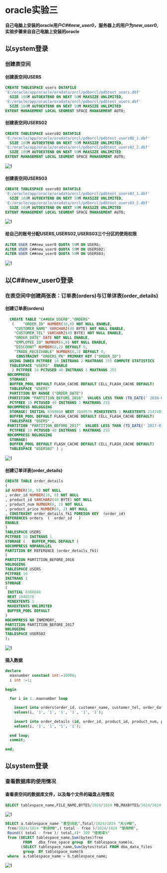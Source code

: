 # oracle实验三
#### 自己电脑上安装的oracle用户*C##new_user0*，服务器上的用户为*new_user0*,实验步骤来自自己电脑上安装的oracle
## 以system登录
### 创建表空间
#### 创建表空间USERS
```sql
CREATE TABLESPACE users DATAFILE 
'E:/oracle/app/oracle/oradata/orcl/pdborcl/pdbtest_users.dbf' 
  SIZE 100M AUTOEXTEND ON NEXT 50M MAXSIZE UNLIMITED, 
'E:/oracle/app/oracle/oradata/orcl/pdborcl/pdbtest_users.dbf'  
  SIZE 100M AUTOEXTEND ON NEXT 50M MAXSIZE UNLIMITED 
EXTENT MANAGEMENT LOCAL SEGMENT SPACE MANAGEMENT AUTO;
```
#### 创建表空间USERS02
```sql
CREATE TABLESPACE users02 DATAFILE 
'E:/oracle/app/oracle/oradata/orcl/pdborcl/pdbtest_users02_1.dbf' 
  SIZE 100M AUTOEXTEND ON NEXT 50M MAXSIZE UNLIMITED, 
'E:/oracle/app/oracle/oradata/orcl/pdborcl/pdbtest_users02_2.dbf'  
  SIZE 100M AUTOEXTEND ON NEXT 50M MAXSIZE UNLIMITED 
EXTENT MANAGEMENT LOCAL SEGMENT SPACE MANAGEMENT AUTO;
```
![1](https://github.com/yujinhongMM/oracle/blob/master/test3/1.png) 
#### 创建表空间USERS03
```sql
CREATE TABLESPACE users03 DATAFILE 
'E:/oracle/app/oracle/oradata/orcl/pdborcl/pdbtest_users03_1.dbf' 
  SIZE 100M AUTOEXTEND ON NEXT 50M MAXSIZE UNLIMITED, 
'E:/oracle/app/oracle/oradata/orcl/pdborcl/pdbtest_users03_2.dbf'  
  SIZE 100M AUTOEXTEND ON NEXT 50M MAXSIZE UNLIMITED 
EXTENT MANAGEMENT LOCAL SEGMENT SPACE MANAGEMENT AUTO;
```
![1](https://github.com/yujinhongMM/oracle/blob/master/test3/2.png) 
#### 给自己的账号分配USERS,USERS02,USERS03三个分区的使用权限
```sql
ALTER USER C##new_user0 QUOTA 50M ON USERS;
ALTER USER C##new_user0 QUOTA 50M ON USERS02;
ALTER USER C##new_user0 QUOTA 50M ON USERS03;
```
![1](https://github.com/yujinhongMM/oracle/blob/master/test3/3.png) 

## 以C##new_user0登录
### 在表空间中创建两张表：订单表(orders)与订单详表(order_details)
#### 创建订单表(orders)
```sql
  CREATE TABLE "C##NEW_USER0"."ORDERS" 
   (	"ORDER_ID" NUMBER(10,0) NOT NULL ENABLE, 
	"CUSTOMER_NAME" VARCHAR2(40 BYTE) NOT NULL ENABLE, 
	"CUSTOMER_TEL" VARCHAR2(40 BYTE) NOT NULL ENABLE, 
	"ORDER_DATE" DATE NOT NULL ENABLE, 
	"EMPLOYEE_ID" NUMBER(6,0) NOT NULL ENABLE, 
	"DISCOUNT" NUMBER(8,2) DEFAULT 0, 
	"TRADE_RECEIVABLE" NUMBER(8,2) DEFAULT 0, 
	 CONSTRAINT "ORDERS_PK" PRIMARY KEY ("ORDER_ID")
  USING INDEX PCTFREE 10 INITRANS 2 MAXTRANS 255 COMPUTE STATISTICS 
  TABLESPACE "USERS"  ENABLE
   ) PCTFREE 10 PCTUSED 40 INITRANS 1 MAXTRANS 255 
 NOCOMPRESS 
  STORAGE(
  BUFFER_POOL DEFAULT FLASH_CACHE DEFAULT CELL_FLASH_CACHE DEFAULT)
  TABLESPACE "USERS" 
  PARTITION BY RANGE ("ORDER_DATE") 
 (PARTITION "PARTITION_BEFORE_2016"  VALUES LESS THAN (TO_DATE(' 2016-01-01 00:00:00', 'SYYYY-MM-DD HH24:MI:SS', 'NLS_CALENDAR=GREGORIAN'))   NO INMEMORY SEGMENT CREATION DEFERRED 
  PCTFREE 10 PCTUSED 40 INITRANS 1 MAXTRANS 255 
 NOCOMPRESS NOLOGGING 
  STORAGE( INITIAL 8388608 NEXT 1048576 MINEXTENTS 1 MAXEXTENTS 2147483645
  BUFFER_POOL DEFAULT FLASH_CACHE DEFAULT CELL_FLASH_CACHE DEFAULT)
  TABLESPACE "USERS" , 
 PARTITION "PARTITION_BEFORE_2017"  VALUES LESS THAN (TO_DATE(' 2017-01-01 00:00:00', 'SYYYY-MM-DD HH24:MI:SS', 'NLS_CALENDAR=GREGORIAN')) SEGMENT CREATION DEFERRED 
  PCTFREE 10 PCTUSED 40 INITRANS 1 MAXTRANS 255 
 NOCOMPRESS NOLOGGING 
  STORAGE(
  BUFFER_POOL DEFAULT FLASH_CACHE DEFAULT CELL_FLASH_CACHE DEFAULT)
  TABLESPACE "USERS02" ) ;
```
![1](https://github.com/yujinhongMM/oracle/blob/master/test3/4.png) 
#### 创建订单详表(order_details)
```sql
CREATE TABLE order_details 
(
id NUMBER(10, 0) NOT NULL 
, order_id NUMBER(10, 0) NOT NULL
, product_id VARCHAR2(40 BYTE) NOT NULL 
, product_num NUMBER(8, 2) NOT NULL 
, product_price NUMBER(8, 2) NOT NULL 
, CONSTRAINT order_details_fk1 FOREIGN KEY  (order_id)
REFERENCES orders  (  order_id   )
ENABLE 
) 
TABLESPACE USERS 
PCTFREE 10 INITRANS 1 
STORAGE (   BUFFER_POOL DEFAULT ) 
NOCOMPRESS NOPARALLEL
PARTITION BY REFERENCE (order_details_fk1)
(
PARTITION PARTITION_BEFORE_2016 
NOLOGGING 
TABLESPACE USERS
PCTFREE 10 
INITRANS 1 
STORAGE 
( 
 INITIAL 8388608 
 NEXT 1048576 
 MINEXTENTS 1 
 MAXEXTENTS UNLIMITED 
 BUFFER_POOL DEFAULT 
) 
NOCOMPRESS NO INMEMORY, 
PARTITION PARTITION_BEFORE_2017 
NOLOGGING 
TABLESPACE USERS02
);
```
![1](https://github.com/yujinhongMM/oracle/blob/master/test3/5.png) 
#### 插入数据
```sql
declare
  maxnumber constant int:=10000;
  i int :=1;
  
begin

  for i in 1..maxnumber loop
  
    insert into orders(order_id, customer_name, customer_tel, order_date, employee_id, discount, trade_receivable)
    values(i, '1', '1', '1', '1', '1', '1');
    
    insert into order_details (id, order_id, product_id, product_num, product_price)
    values(i, '1', '1', '1', '1');
    
  end loop;
  commit;
  
end; 
```
## 以system登录
### 查看数据库的使用情况
#### 查看表空间的数据库文件，以及每个文件的磁盘占用情况
```sql
SELECT tablespace_name,FILE_NAME,BYTES/1024/1024 MB,MAXBYTES/1024/1024 MAX_MB,autoextensible FROM dba_data_files  WHERE  tablespace_name='USERS';
```
![1](https://github.com/yujinhongMM/oracle/blob/master/test3/6(1).png) 
```sql
SELECT a.tablespace_name "表空间名",Total/1024/1024 "大小MB",
 free/1024/1024 "剩余MB",( total - free )/1024/1024 "使用MB",
 Round(( total - free )/ total,4)* 100 "使用率%"
 from (SELECT tablespace_name,Sum(bytes)free
        FROM   dba_free_space group  BY tablespace_name)a,
       (SELECT tablespace_name,Sum(bytes)total FROM dba_data_files
        group  BY tablespace_name)b
 where  a.tablespace_name = b.tablespace_name;
 ```
 ![1](https://github.com/yujinhongMM/oracle/blob/master/test3/7.png) 




